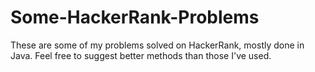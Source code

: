 # Some-HackerRank-Problems
These are some of my problems solved on HackerRank, mostly done in Java.  Feel free to suggest better methods than those I've used. 
